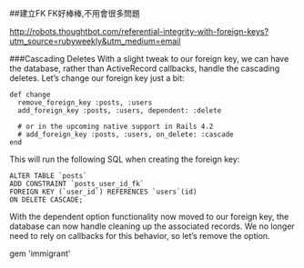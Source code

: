 ##建立FK
FK好棒棒,不用會很多問題

http://robots.thoughtbot.com/referential-integrity-with-foreign-keys?utm_source=rubyweekly&utm_medium=email

###Cascading Deletes
With a slight tweak to our foreign key, we can have the database, rather than ActiveRecord callbacks, handle the cascading deletes. Let’s change our foreign key just a bit:

```
def change
  remove_foreign_key :posts, :users
  add_foreign_key :posts, :users, dependent: :delete

  # or in the upcoming native support in Rails 4.2
  # add_foreign_key :posts, :users, on_delete: :cascade
end
```
This will run the following SQL when creating the foreign key:

```
ALTER TABLE `posts`
ADD CONSTRAINT `posts_user_id_fk`
FOREIGN KEY (`user_id`) REFERENCES `users`(id)
ON DELETE CASCADE;
```
With the dependent option functionality now moved to our foreign key, the database can now handle cleaning up the associated records. We no longer need to rely on callbacks for this behavior, so let’s remove the option.

gem 'immigrant'